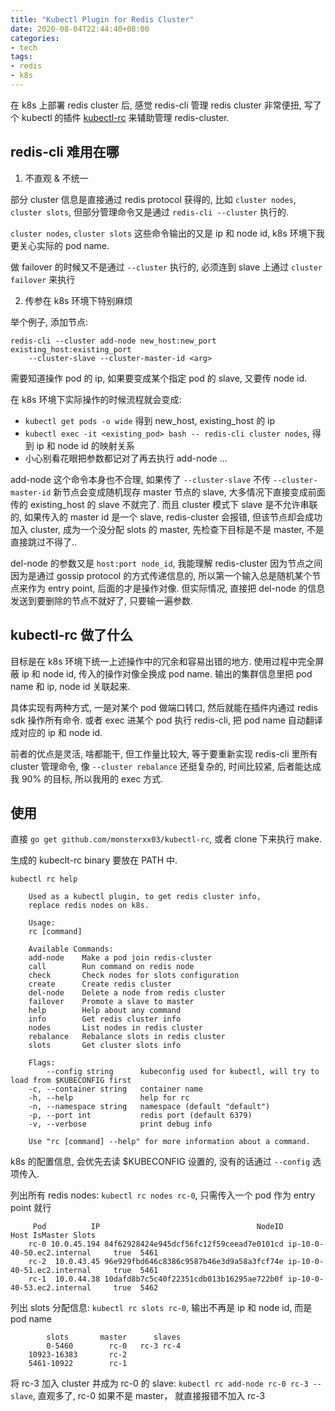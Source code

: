 ```yaml
---
title: "Kubectl Plugin for Redis Cluster"
date: 2020-08-04T22:44:40+08:00
categories:
- tech
tags:
- redis
- k8s
---
```


在 k8s 上部署 redis cluster 后, 感觉 redis-cli 管理 redis cluster 非常便扭, 写了个 kubectl 的插件 [kubectl-rc](https://github.com/monsterxx03/kubectl-rc) 来辅助管理 redis-cluster.

## redis-cli 难用在哪

1. 不直观 & 不统一

部分 cluster 信息是直接通过 redis protocol 获得的, 比如 `cluster nodes`, `cluster slots`, 但部分管理命令又是通过 `redis-cli --cluster` 执行的.

`cluster nodes`, `cluster slots` 这些命令输出的又是 ip 和 node id, k8s 环境下我更关心实际的 pod name.

做 failover 的时候又不是通过 `--cluster` 执行的, 必须连到 slave 上通过 `cluster failover` 来执行

2. 传参在 k8s 环境下特别麻烦

举个例子, 添加节点:

    redis-cli --cluster add-node new_host:new_port existing_host:existing_port
        --cluster-slave --cluster-master-id <arg>

需要知道操作 pod 的 ip, 如果要变成某个指定 pod 的 slave, 又要传 node id.

在 k8s 环境下实际操作的时候流程就会变成:
- `kubectl get pods -o wide` 得到 new_host, existing_host 的 ip
- `kubectl exec -it <existing_pod> bash -- redis-cli cluster nodes`, 得到 ip 和 node id 的映射关系
- 小心别看花眼把参数都记对了再去执行 add-node ...

add-node 这个命令本身也不合理, 如果传了 `--cluster-slave` 不传 `--cluster-master-id` 新节点会变成随机现存 master 节点的 slave, 大多情况下直接变成前面传的 existing_host 的 slave 不就完了. 而且 cluster 模式下 slave 是不允许串联的, 如果传入的 master id 是一个 slave, redis-cluster 会报错, 但该节点却会成功加入 cluster, 成为一个没分配 slots 的 master, 先检查下目标是不是 master, 不是直接跳过不得了..

del-node 的参数又是 `host:port node_id`, 我能理解 redis-cluster 因为节点之间因为是通过 gossip protocol 的方式传递信息的, 所以第一个输入总是随机某个节点来作为 entry point, 后面的才是操作对像. 但实际情况, 直接把 del-node 的信息发送到要删除的节点不就好了, 只要输一遍参数.

## kubectl-rc 做了什么

目标是在 k8s 环境下统一上述操作中的冗余和容易出错的地方. 使用过程中完全屏蔽 ip 和 node id, 传入的操作对像全换成 pod name. 输出的集群信息里把 pod name 和 ip, node id 关联起来.

具体实现有两种方式, 一是对某个 pod 做端口转口, 然后就能在插件内通过 redis sdk 操作所有命令.
或者 exec 进某个 pod 执行 redis-cli, 把 pod name 自动翻译成对应的 ip 和 node id.

前者的优点是灵活, 啥都能干, 但工作量比较大, 等于要重新实现 redis-cli 里所有 cluster 管理命令, 像 `--cluster rebalance` 还挺复杂的, 时间比较紧, 后者能达成我 90% 的目标, 所以我用的 exec 方式.

## 使用

直接 `go get github.com/monsterxx03/kubectl-rc`, 或者 clone 下来执行 make.

生成的 kubeclt-rc binary 要放在 PATH 中.

`kubectl rc help`

        Used as a kubectl plugin, to get redis cluster info, 
        replace redis nodes on k8s.

        Usage:
        rc [command]

        Available Commands:
        add-node    Make a pod join redis-cluster
        call        Run command on redis node
        check       Check nodes for slots configuration
        create      Create redis cluster
        del-node    Delete a node from redis cluster
        failover    Promote a slave to master
        help        Help about any command
        info        Get redis cluster info
        nodes       List nodes in redis cluster
        rebalance   Rebalance slots in redis cluster
        slots       Get cluster slots info

        Flags:
            --config string      kubeconfig used for kubectl, will try to load from $KUBECONFIG first
        -c, --container string   container name
        -h, --help               help for rc
        -n, --namespace string   namespace (default "default")
        -p, --port int           redis port (default 6379)
        -v, --verbose            print debug info

        Use "rc [command] --help" for more information about a command.

k8s 的配置信息, 会优先去读 $KUBECONFIG 设置的, 没有的话通过 `--config` 选项传入.

列出所有 redis nodes: `kubectl rc nodes rc-0`, 只需传入一个 pod 作为 entry point 就行

         Pod          IP                                   NodeID                       Host IsMaster Slots
        rc-0 10.0.45.194 84f62928424e945dcf56fc12f59ceead7e0101cd ip-10-0-40-50.ec2.internal     true  5461
        rc-2  10.0.43.45 96e929fbd646c8386c9587b46e3d9a58a3fcf74e ip-10-0-40-51.ec2.internal     true  5461
        rc-1  10.0.44.38 10dafd8b7c5c40f22351cdb013b16295ae722b0f ip-10-0-40-53.ec2.internal     true  5462  

列出 slots 分配信息: `kubectl rc slots rc-0`, 输出不再是 ip 和 node id, 而是 pod name

            slots       master      slaves
            0-5460        rc-0   rc-3 rc-4
        10923-16383       rc-2       
        5461-10922        rc-1    


将 rc-3 加入 cluster 并成为 rc-0 的 slave: `kubectl rc add-node rc-0 rc-3 --slave`, 直观多了, rc-0 如果不是 master， 就直接报错不加入 rc-3